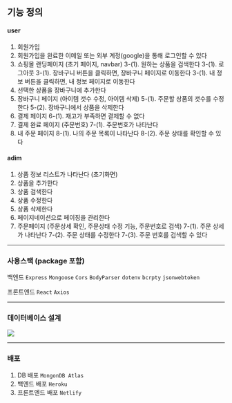 ## 기능 정의

#### user
1. 회원가입
2. 회원가입을 완료한 이메일 또는 외부 계정(google)을 통해 로그인할 수 있다
3. 쇼핑몰 랜딩페이지 (초기 페이지, navbar)
  3-(1). 원하는 상품을 검색한다
  3-(1). 로그아웃
  3-(1). 장바구니 버튼을 클릭하면, 장바구니 페이지로 이동한다
  3-(1). 내 정보 버튼을 클릭하면, 내 정보 페이지로 이동한다
4. 선택한 상품을 장바구니에 추가한다
5. 장바구니 페이지 (아이템 갯수 수정, 아이템 삭제)
  5-(1). 주문할 상품의 갯수를 수정한다
  5-(2). 장바구니에서 상품을 삭제한다
6. 결제 페이지
  6-(1). 재고가 부족하면 결제할 수 없다
7. 결제 완료 페이지 (주문번호)
  7-(1). 주문번호가 나타난다
8. 내 주문 페이지
  8-(1). 나의 주문 목록이 나타난다
  8-(2). 주문 상태를 확인할 수 있다

#### adim
1. 상품 정보 리스트가 나타난다 (초기화면)
2. 상품을 추가한다
3. 상품 검색한다
4. 상품 수정한다
5. 상품 삭제한다
6. 페이지네이션으로 페이징을 관리한다
7. 주문페이지 (주문상세 확인, 주문상태 수정 기능, 주문번호로 검색)
  7-(1). 주문 상세가 나타난다
  7-(2). 주문 상태를 수정한다
  7-(3). 주문 번호를 검색할 수 있다

---

### 사용스택 (package 포함)

백엔드 `Express` `Mongoose` `Cors` `BodyParser` `dotenv` `bcrpty` `jsonwebtoken`

프론트엔드 `React` `Axios`

---

### 데이터베이스 설계

![](https://files.cdn.thinkific.com/file_uploads/523761/images/b72/b32/b24/1690450706089.jpg)

---

### 배포

1. DB 배포 `MongonDB Atlas`
2. 백엔드 배포 `Heroku`
3. 프론트엔드 배포 `Netlify`

